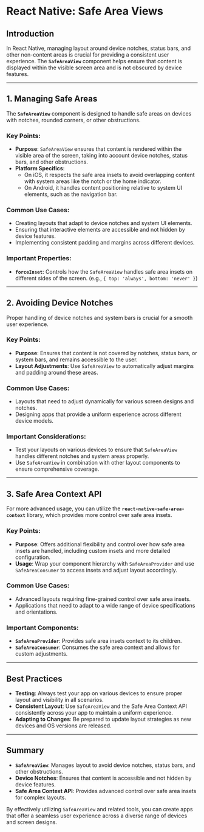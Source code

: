 # React Native: Safe Area Views

## Introduction

In React Native, managing layout around device notches, status bars, and other
non-content areas is crucial for providing a consistent user experience. The
**`SafeAreaView`** component helps ensure that content is displayed within the
visible screen area and is not obscured by device features.

---

## 1. Managing Safe Areas

The **`SafeAreaView`** component is designed to handle safe areas on devices
with notches, rounded corners, or other obstructions.

### Key Points:

- **Purpose**: `SafeAreaView` ensures that content is rendered within the
  visible area of the screen, taking into account device notches, status bars,
  and other obstructions.
- **Platform Specifics**:
  - On iOS, it respects the safe area insets to avoid overlapping content with
    system areas like the notch or the home indicator.
  - On Android, it handles content positioning relative to system UI elements,
    such as the navigation bar.

### Common Use Cases:

- Creating layouts that adapt to device notches and system UI elements.
- Ensuring that interactive elements are accessible and not hidden by device
  features.
- Implementing consistent padding and margins across different devices.

### Important Properties:

- **`forceInset`**: Controls how the `SafeAreaView` handles safe area insets on
  different sides of the screen. (e.g., `{ top: 'always', bottom: 'never' }`)

---

## 2. Avoiding Device Notches

Proper handling of device notches and system bars is crucial for a smooth user
experience.

### Key Points:

- **Purpose**: Ensures that content is not covered by notches, status bars, or
  system bars, and remains accessible to the user.
- **Layout Adjustments**: Use `SafeAreaView` to automatically adjust margins and
  padding around these areas.

### Common Use Cases:

- Layouts that need to adjust dynamically for various screen designs and
  notches.
- Designing apps that provide a uniform experience across different device
  models.

### Important Considerations:

- Test your layouts on various devices to ensure that `SafeAreaView` handles
  different notches and system areas properly.
- Use `SafeAreaView` in combination with other layout components to ensure
  comprehensive coverage.

---

## 3. Safe Area Context API

For more advanced usage, you can utilize the
**`react-native-safe-area-context`** library, which provides more control over
safe area insets.

### Key Points:

- **Purpose**: Offers additional flexibility and control over how safe area
  insets are handled, including custom insets and more detailed configuration.
- **Usage**: Wrap your component hierarchy with `SafeAreaProvider` and use
  `SafeAreaConsumer` to access insets and adjust layout accordingly.

### Common Use Cases:

- Advanced layouts requiring fine-grained control over safe area insets.
- Applications that need to adapt to a wide range of device specifications and
  orientations.

### Important Components:

- **`SafeAreaProvider`**: Provides safe area insets context to its children.
- **`SafeAreaConsumer`**: Consumes the safe area context and allows for custom
  adjustments.

---

## Best Practices

- **Testing**: Always test your app on various devices to ensure proper layout
  and visibility in all scenarios.
- **Consistent Layout**: Use `SafeAreaView` and the Safe Area Context API
  consistently across your app to maintain a uniform experience.
- **Adapting to Changes**: Be prepared to update layout strategies as new
  devices and OS versions are released.

---

## Summary

- **`SafeAreaView`**: Manages layout to avoid device notches, status bars, and
  other obstructions.
- **Device Notches**: Ensures that content is accessible and not hidden by
  device features.
- **Safe Area Context API**: Provides advanced control over safe area insets for
  complex layouts.

By effectively utilizing `SafeAreaView` and related tools, you can create apps
that offer a seamless user experience across a diverse range of devices and
screen designs.
